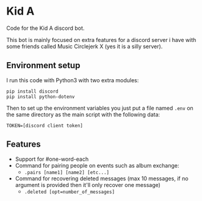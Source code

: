 # Kid A

Code for the Kid A discord bot.

This bot is mainly focused on extra features for a discord server i have with some friends called Music Circlejerk X (yes it is a silly server).

## Environment setup

I run this code with Python3 with two extra modules:

```
pip install discord 
pip install python-dotenv
```

Then to set up the environment variables you just put a file named `.env` on the same directory as the main script with the following data:
```
TOKEN=[discord client token]
```

## Features

- Support for #one-word-each
- Command for pairing people on events such as album exchange:
  - `.pairs [name1] [name2] [etc...]` 
- Command for recovering deleted messages (max 10 messages, if no argument is provided then it'll only recover one message)
  - `.deleted [opt=number_of_messages]` 